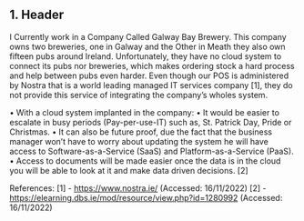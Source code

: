 ## 1. Header

I Currently work in a Company Called Galway Bay Brewery. This company owns two breweries, one in Galway and the Other in Meath they also own fifteen pubs around Ireland. Unfortunately, they have no cloud system to connect its pubs nor breweries, which makes ordering stock a hard process and help between pubs even harder. Even though our POS is administered by Nostra that is a world leading managed IT services company [1], they do not provide this service of integrating the company’s wholes system. 

•	With a cloud system implanted in the company:
•	It would be easier to escalate in busy periods (Pay-per-use-IT) such as, St. Patrick Day, Pride or Christmas. 
•	It can also be future proof, due the fact that the business manager won’t have to worry about updating the system he will have access to Software-as-a-Service (SaaS) and Platform-as-a-Service (PaaS). 
•	Access to documents will be made easier once the data is in the cloud you will be able to look at it and make data driven decisions. [2]



References: 
[1] - https://www.nostra.ie/ (Accessed: 16/11/2022)
[2] - https://elearning.dbs.ie/mod/resource/view.php?id=1280992 (Accessed: 16/11/2022)



